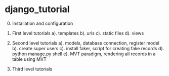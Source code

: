 # django_tutorial

0. Installation and configuration

1. First level tutorials
a). templates
b). urls
c). static files
d). views

2. Second level tutorials
a). models, database connection, register model
b). create super users 
c). install faker, script for creating fake records
d). python manage.py shell
e). MVT paradigm, rendering all records in a table using MVT

3. Third level tutorials